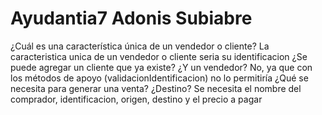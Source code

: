 # Ayudantia7 Adonis Subiabre
¿Cuál es una característica única de un vendedor o cliente?
La caracteristica unica de un vendedor o cliente seria su identificacion
¿Se puede agregar un cliente que ya existe? ¿Y un vendedor?
No, ya que con los métodos de apoyo (validacionIdentificacion) no lo permitiría
¿Qué se necesita para generar una venta? ¿Destino?
Se necesita el nombre del comprador, identificacion, origen, destino y el precio a pagar

